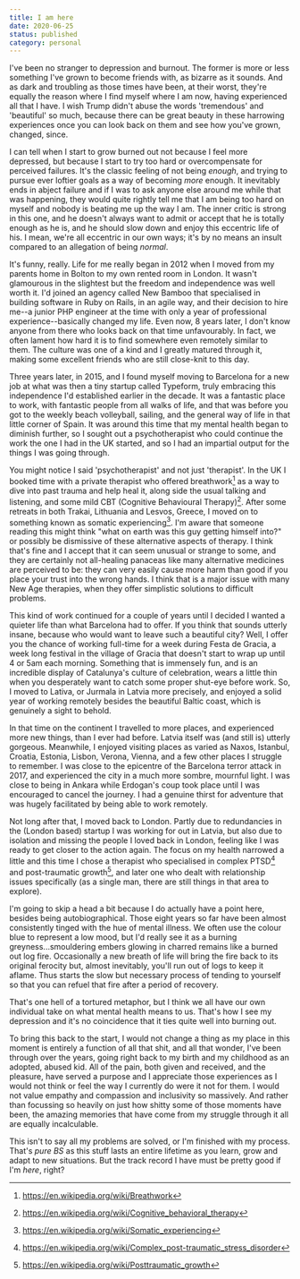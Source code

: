 ```yaml
---
title: I am here
date: 2020-06-25
status: published
category: personal 
---
```


I've been no stranger to depression and burnout. The former is more or less something I've grown to become friends with, as bizarre as it sounds. And as dark and troubling as those times have been, at their worst, they're equally the reason where I find myself where I am now, having experienced all that I have. I wish Trump didn't abuse the words 'tremendous' and 'beautiful' so much, because there can be great beauty in these harrowing experiences once you can look back on them and see how you've grown, changed, since.

I can tell when I start to grow burned out not because I feel more depressed, but because I start to try too hard or overcompensate for perceived failures. It's the classic feeling of not being _enough_, and trying to pursue ever loftier goals as a way of becoming _more_ enough. It inevitably ends in abject failure and if I was to ask anyone else around me while that was happening, they would quite rightly tell me that I am being too hard on myself and nobody is beating me up the way I am. The inner critic is strong in this one, and he doesn't always want to admit or accept that he is totally enough as he is, and he should slow down and enjoy this eccentric life of his. I mean, we're all eccentric in our own ways; it's by no means an insult compared to an allegation of being _normal_.

It's funny, really. Life for me really began in 2012 when I moved from my parents home in Bolton to my own rented room in London. It wasn't glamourous in the slightest but the freedom and independence was well worth it. I'd joined an agency called New Bamboo that specialised in building software in Ruby on Rails, in an agile way, and their decision to hire me--a junior PHP engineer at the time with only a year of professional experience--basically changed my life. Even now, 8 years later, I don't know anyone from there who looks back on that time unfavourably. In fact, we often lament how hard it is to find somewhere even remotely similar to them. The culture was one of a kind and I greatly matured through it, making some excellent friends who are still close-knit to this day.

Three years later, in 2015, and I found myself moving to Barcelona for a new job at what was then a tiny startup called Typeform, truly embracing this independence I'd established earlier in the decade. It was a fantastic place to work, with fantastic people from all walks of life, and that was before you got to the weekly beach volleyball, sailing, and the general way of life in that little corner of Spain. It was around this time that my mental health began to diminish further, so I sought out a psychotherapist who could continue the work the one I had in the UK started, and so I had an impartial output for the things I was going through.

You might notice I said 'psychotherapist' and not just 'therapist'. In the UK I booked time with a private therapist who offered breathwork[^1] as a way to dive into past trauma and help heal it, along side the usual talking and listening, and some mild CBT (Cognitive Behavioural Therapy)[^2]. After some retreats in both Trakai, Lithuania and Lesvos, Greece, I moved on to something known as somatic experiencing[^3]. I'm aware that someone reading this might think "what on earth was this guy getting himself into?" or possibly be dismissive of these alternative aspects of therapy. I think that's fine and I accept that it can seem unusual or strange to some, and they are certainly not all-healing panaceas like many alternative medicines are perceived to be: they can very easily cause more harm than good if you place your trust into the wrong hands. I think that is a major issue with many New Age therapies, when they offer simplistic solutions to difficult problems.

This kind of work continued for a couple of years until I decided I wanted a quieter life than what Barcelona had to offer. If you think that sounds utterly insane, because who would want to leave such a beautiful city? Well, I offer you the chance of working full-time for a week during Festa de Gracia, a week long festival in the village of Gracia that doesn't start to wrap up until 4 or 5am each morning. Something that is immensely fun, and is an incredible display of Catalunya's culture of celebration, wears a little thin when you desperately want to catch some proper shut-eye before work. So, I moved to Lativa, or Jurmala in Latvia more precisely, and enjoyed a solid year of working remotely besides the beautiful Baltic coast, which is genuinely a sight to behold.

In that time on the continent I travelled to more places, and experienced more new things, than I ever had before. Latvia itself was (and still is) utterly gorgeous. Meanwhile, I enjoyed visiting places as varied as Naxos, Istanbul, Croatia, Estonia, Lisbon, Verona, Vienna, and a few other places I struggle to remember. I was close to the epicentre of the Barcelona terror attack in 2017, and experienced the city in a much more sombre, mournful light. I was close to being in Ankara while Erdogan's coup took place until I was encouraged to cancel the journey. I had a genuine thirst for adventure that was hugely facilitated by being able to work remotely. 

Not long after that, I moved back to London. Partly due to redundancies in the (London based) startup I was working for out in Latvia, but also due to isolation and missing the people I loved back in London, feeling like I was ready to get closer to the action again. The focus on my health narrowed a little and this time I chose a therapist who specialised in complex PTSD[^4] and post-traumatic growth[^5], and later one who dealt with relationship issues specifically (as a single man, there are still things in that area to explore).

I'm going to skip a head a bit because I do actually have a point here, besides being autobiographical. Those eight years so far have been almost consistently tinged with the hue of mental illness. We often use the colour blue to represent a low mood, but I'd really see it as a burning greyness...smouldering embers glowing in charred remains like a burned out log fire. Occasionally a new breath of life will bring the fire back to its original ferocity but, almost inevitably, you'll run out of logs to keep it aflame. Thus starts the slow but necessary process of tending to yourself so that you can refuel that fire after a period of recovery.

That's one hell of a tortured metaphor, but I think we all have our own individual take on what mental health means to us. That's how I see my depression and it's no coincidence that it ties quite well into burning out.

To bring this back to the start, I would not change a thing as my place in this moment is entirely a function of all that shit, and all that wonder, I've been through over the years, going right back to my birth and my childhood as an adopted, abused kid. All of the pain, both given and received, and the pleasure, have served a purpose and I appreciate those experiences as I would not think or feel the way I currently do were it not for them. I would not value empathy and compassion and inclusivity so massively. And rather than focussing so heavily on just how shitty some of those moments have been, the amazing memories that have come from my struggle through it all are equally incalculable.

This isn't to say all my problems are solved, or I'm finished with my process. That's *pure BS* as this stuff lasts an entire lifetime as you learn, grow and adapt to new situations. But the track record I have must be pretty good if I'm _here_, right?



[^1]: https://en.wikipedia.org/wiki/Breathwork
[^2]: https://en.wikipedia.org/wiki/Cognitive_behavioral_therapy
[^3]: https://en.wikipedia.org/wiki/Somatic_experiencing
[^4]: https://en.wikipedia.org/wiki/Complex_post-traumatic_stress_disorder
[^5]: https://en.wikipedia.org/wiki/Posttraumatic_growth